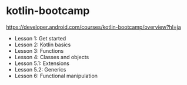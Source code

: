 # kotlin-bootcamp
https://developer.android.com/courses/kotlin-bootcamp/overview?hl=ja

- Lesson 1: Get started
- Lesson 2: Kotlin basics
- Lesson 3: Functions
- Lesson 4: Classes and objects
- Lesson 5.1: Extensions
- Lesson 5.2: Generics
- Lesson 6: Functional manipulation
